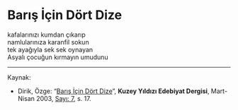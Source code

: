 # Barış İçin Dört Dize

kafalarınızı kumdan çıkarıp  
namlularınıza karanfil sokun  
tek ayağıyla sek sek oynayan  
Asyalı çocuğun kırmayın umudunu

---
Kaynak:

- Dirik, Özge: “[Barış İçin Dört Dize](https://kuzeyyildizi.com/dergi/7/baris.icin.dort.dize)”, **Kuzey Yıldızı Edebiyat Dergisi**, Mart-Nisan 2003, [Sayı: 7](https://kuzeyyildizi.com/files/ky07.pdf), s. 17.
